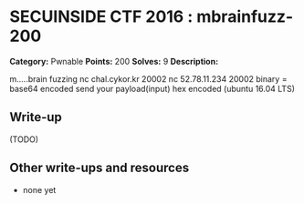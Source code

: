 # SECUINSIDE CTF 2016 : mbrainfuzz-200

**Category:** Pwnable
**Points:** 200
**Solves:** 9
**Description:**

m.....brain fuzzing nc chal.cykor.kr 20002 nc 52.78.11.234 20002  binary = base64 encoded send your payload(input) hex encoded  (ubuntu 16.04 LTS)


## Write-up

(TODO)

## Other write-ups and resources

* none yet
